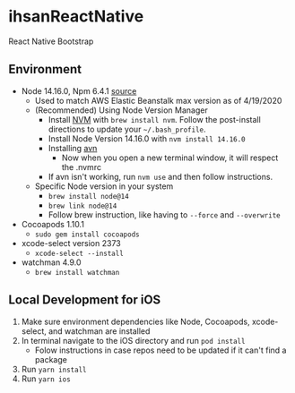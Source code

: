 # ihsanReactNative

React Native Bootstrap

## Environment

- Node 14.16.0, Npm 6.4.1 [source](https://medium.com/@katopz/how-to-install-specific-nodejs-version-c6e1cec8aa11)
  - Used to match AWS Elastic Beanstalk max version as of 4/19/2020
  - (Recommended) Using Node Version Manager
    - Install [NVM](https://github.com/nvm-sh/nvm) with `brew install nvm`. Follow the post-install directions to update your `~/.bash_profile`.
    - Install Node Version 14.16.0 with `nvm install 14.16.0`
    - Installing [avn](https://www.npmjs.com/package/avn)
      - Now when you open a new terminal window, it will respect the .nvmrc
    - If avn isn't working, run `nvm use` and then follow instructions.
  - Specific Node version in your system
    - `brew install node@14`
    - `brew link node@14`
    - Follow brew instruction, like having to `--force` and `--overwrite`
- Cocoapods 1.10.1
  - `sudo gem install cocoapods`
- xcode-select version 2373
  - `xcode-select --install`
- watchman 4.9.0
  - `brew install watchman`

## Local Development for iOS

1. Make sure environment dependencies like Node, Cocoapods, xcode-select, and watchman are installed
1. In terminal navigate to the iOS directory and run `pod install`
   - Folow instructions in case repos need to be updated if it can't find a package
1. Run `yarn install`
1. Run `yarn ios`
